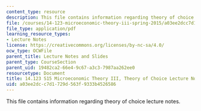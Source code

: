 ```yaml
---
content_type: resource
description: This file contains information regarding theory of choice lecture notes.
file: /courses/14-123-microeconomic-theory-iii-spring-2015/a03ee2dcc7d1729d563f9333b4526586_MIT14_123S15_Chap1.pdf
file_type: application/pdf
learning_resource_types:
- Lecture Notes
license: https://creativecommons.org/licenses/by-nc-sa/4.0/
ocw_type: OCWFile
parent_title: Lecture Notes and Slides
parent_type: CourseSection
parent_uid: 19482ca2-66e4-9c67-a3c3-7987aa262ee0
resourcetype: Document
title: 14.123 S15 Microeconomic Theory III, Theory of Choice Lecture Notes
uid: a03ee2dc-c7d1-729d-563f-9333b4526586
---
```

This file contains information regarding theory of choice lecture notes.